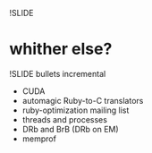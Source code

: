 !SLIDE

# whither else?



!SLIDE bullets incremental

* CUDA
* automagic Ruby-to-C translators
* ruby-optimization mailing list
* threads and processes
* DRb and BrB (DRb on EM)
* memprof
